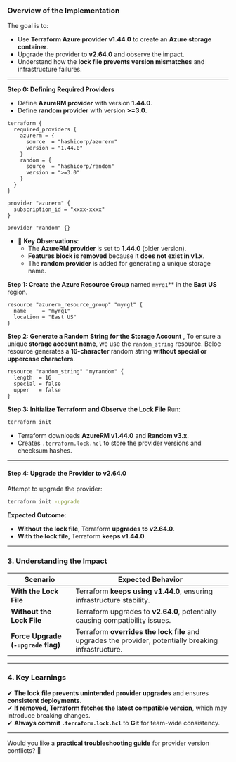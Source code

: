 ### **Overview of the Implementation**
The goal is to:
- Use **Terraform Azure provider v1.44.0** to create an **Azure storage container**.
- Upgrade the provider to **v2.64.0** and observe the impact.
- Understand how the **lock file prevents version mismatches** and infrastructure failures.

---
**Step 0: Defining Required Providers**
- Define **AzureRM provider** with version **1.44.0**.
- Define **random provider** with version **>=3.0**.

```hcl
terraform {
  required_providers {
    azurerm = {
      source  = "hashicorp/azurerm"
      version = "1.44.0"
    }
    random = {
      source  = "hashicorp/random"
      version = ">=3.0"
    }
  }
}

provider "azurerm" {
  subscription_id = "xxxx-xxxx"
}

provider "random" {}
```
- 📌 **Key Observations**:
    - The **AzureRM provider** is set to **1.44.0** (older version).
    - **Features block is removed** because it **does not exist in v1.x**.
    - The **random provider** is added for generating a unique storage name.


**Step 1: Create the Azure Resource Group** named `myrg1`** in the **East US** region.
```hcl
resource "azurerm_resource_group" "myrg1" {
  name     = "myrg1"
  location = "East US"
}
```

**Step 2: Generate a Random String for the Storage Account** , To ensure a unique **storage account name**, we use the `random_string` resource. Beloe resource generates a **16-character** random string **without special or uppercase characters**.

```hcl
resource "random_string" "myrandom" {
  length  = 16
  special = false
  upper   = false
}
```
**Step 3: Initialize Terraform and Observe the Lock File**
Run:
```bash
terraform init
```
- Terraform downloads **AzureRM v1.44.0** and **Random v3.x**.
- Creates `.terraform.lock.hcl` to store the provider versions and checksum hashes.

---

#### **Step 4: Upgrade the Provider to v2.64.0**
Attempt to upgrade the provider:
```bash
terraform init -upgrade
```
**Expected Outcome**:
- **Without the lock file**, Terraform **upgrades to v2.64.0**.
- **With the lock file**, Terraform **keeps v1.44.0**.

---

### **3. Understanding the Impact**
| Scenario | Expected Behavior |
|-----------|-----------------|
| **With the Lock File** | Terraform **keeps using v1.44.0**, ensuring infrastructure stability. |
| **Without the Lock File** | Terraform upgrades to **v2.64.0**, potentially causing compatibility issues. |
| **Force Upgrade (`-upgrade` flag)** | Terraform **overrides the lock file** and upgrades the provider, potentially breaking infrastructure. |

---

### **4. Key Learnings**
✔ **The lock file prevents unintended provider upgrades** and ensures **consistent deployments**.  
✔ **If removed, Terraform fetches the latest compatible version**, which may introduce breaking changes.  
✔ **Always commit `.terraform.lock.hcl`** to **Git** for team-wide consistency.

---

Would you like a **practical troubleshooting guide** for provider version conflicts? 🚀